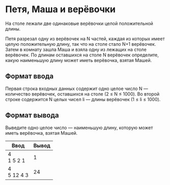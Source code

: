 # Петя, Маша и верёвочки
На столе лежали две одинаковые верёвочки целой положительной длины.

Петя разрезал одну из верёвочек на N частей, каждая из которых имеет целую положительную длину, так что на столе стало N+1 верёвочек. Затем в комнату зашла Маша и взяла одну из лежащих на столе верёвочек. По длинам оставшихся на столе N верёвочек определите, какую наименьшую длину может иметь верёвочка, взятая Машей.

## Формат ввода

Первая строка входных данных содержит одно целое число N — количество верёвочек, оставшихся на столе (2 ≤ N ≤ 1000). Во второй строке содержится N целых чисел li — длины верёвочек (1 ≤ li ≤ 1000).
## Формат вывода

Выведите одно целое число — наименьшую длину, которую может иметь верёвочка, взятая Машей.

|Ввод|Вывод|
|----|----|
|4 <br/> 1 5 2 1|1|
|4 <br/>5 12 4 3|24|